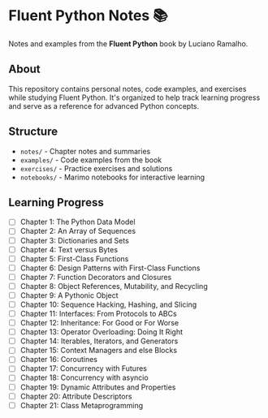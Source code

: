 # Fluent Python Notes 📚

Notes and examples from the **Fluent Python** book by Luciano Ramalho.

## About

This repository contains personal notes, code examples, and exercises while studying Fluent Python. It's organized to help track learning progress and serve as a reference for advanced Python concepts.

## Structure

- `notes/` - Chapter notes and summaries
- `examples/` - Code examples from the book
- `exercises/` - Practice exercises and solutions
- `notebooks/` - Marimo notebooks for interactive learning

## Learning Progress

- [ ] Chapter 1: The Python Data Model
- [ ] Chapter 2: An Array of Sequences
- [ ] Chapter 3: Dictionaries and Sets
- [ ] Chapter 4: Text versus Bytes
- [ ] Chapter 5: First-Class Functions
- [ ] Chapter 6: Design Patterns with First-Class Functions
- [ ] Chapter 7: Function Decorators and Closures
- [ ] Chapter 8: Object References, Mutability, and Recycling
- [ ] Chapter 9: A Pythonic Object
- [ ] Chapter 10: Sequence Hacking, Hashing, and Slicing
- [ ] Chapter 11: Interfaces: From Protocols to ABCs
- [ ] Chapter 12: Inheritance: For Good or For Worse
- [ ] Chapter 13: Operator Overloading: Doing It Right
- [ ] Chapter 14: Iterables, Iterators, and Generators
- [ ] Chapter 15: Context Managers and else Blocks
- [ ] Chapter 16: Coroutines
- [ ] Chapter 17: Concurrency with Futures
- [ ] Chapter 18: Concurrency with asyncio
- [ ] Chapter 19: Dynamic Attributes and Properties
- [ ] Chapter 20: Attribute Descriptors
- [ ] Chapter 21: Class Metaprogramming
